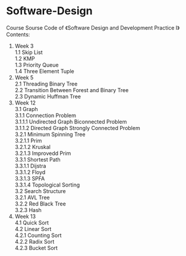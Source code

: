 # Software-Design
Course Sourse Code of 《Software Design and Development Practice I》  
Contents:  
  1. Week 3  
    1.1 Skip List  
    1.2 KMP  
    1.3 Priority Queue  
    1.4 Three Element Tuple  
  2. Week 5  
    2.1 Threading Binary Tree  
    2.2 Transition Between Forest and Binary Tree  
    2.3 Dynamic Huffman Tree  
  3. Week 12  
    3.1 Graph  
      3.1.1 Connection Problem  
          <a>3.1.1.1 Undirected Graph Biconnected Problem</a>  
          3.1.1.2 Directed Graph Strongly Connected Problem  
      3.2.1 Minimum Spinning Tree  
        3.2.1.1 Prim  
        3.2.1.2 Kruskal   
        3.2.1.3 Improvedd Prim  
      3.3.1 Shortest Path  
        3.3.1.1 Dijstra  
        3.3.1.2 Floyd  
        3.3.1.3 SPFA  
        3.3.1.4 Topological Sorting  
    3.2 Search Structure  
      3.2.1 AVL Tree  
      3.2.2 Red Black Tree  
      3.2.3 Hash  
  4. Week 13  
    4.1 Quick Sort  
    4.2 Linear Sort  
      4.2.1 Counting Sort  
      4.2.2 Radix Sort  
      4.2.3 Bucket Sort  
